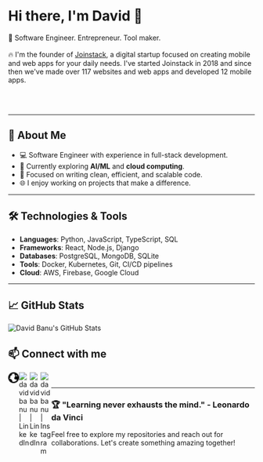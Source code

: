 # Hi there, I'm David 👋 


🚀 Software Engineer. Entrepreneur. Tool maker. 
</br>
</br>
🔥 I'm the founder of [Joinstack], a digital startup focused on creating mobile and web apps for your daily needs. I've started Joinstack in 2018
   and since then we've made over 117 websites and web apps and developed 12 mobile apps. 
   
</br>
</br>

---

## 🚀 About Me

- 💻 Software Engineer with experience in full-stack development.
- 🌱 Currently exploring **AI/ML** and **cloud computing**.
- 🎯 Focused on writing clean, efficient, and scalable code.
- 🌐 I enjoy working on projects that make a difference.

---

## 🛠️ Technologies & Tools

- **Languages**: Python, JavaScript, TypeScript, SQL
- **Frameworks**: React, Node.js, Django
- **Databases**: PostgreSQL, MongoDB, SQLite
- **Tools**: Docker, Kubernetes, Git, CI/CD pipelines
- **Cloud**: AWS, Firebase, Google Cloud

---

## 📈 GitHub Stats

![David Banu's GitHub Stats](https://github-readme-stats.vercel.app/api?username=davidbanu&show_icons=true&theme=radical)


## 📫 Connect with me

[<img align="left" alt="davidbanu.com" width="22px" src="https://raw.githubusercontent.com/iconic/open-iconic/master/svg/globe.svg" />][website]
[<img align="left" alt="davidbanu | LinkedIn" width="22px" src="https://cdn.jsdelivr.net/npm/simple-icons@v3/icons/medium.svg" />][medium]
[<img align="left" alt="davidbanu | LinkedIn" width="22px" src="https://cdn.jsdelivr.net/npm/simple-icons@v3/icons/linkedin.svg" />][linkedin]
[<img align="left" alt="davidbanu | Instagram" width="22px" src="https://cdn.jsdelivr.net/npm/simple-icons@v3/icons/instagram.svg" />][instagram]

<br/>

---
### 🏆 "Learning never exhausts the mind." - Leonardo da Vinci

Feel free to explore my repositories and reach out for collaborations. Let's create something amazing together!


[Joinstack]: https://joinstack.tech
[UiRoute]: https://uiroute.com
[website]: https://davidbanu.com
[medium]: https://medium.com/@davidbanu
[instagram]: https://instagram.com/davidbanu_
[linkedin]: https://linkedin.com/in/davidbanu
